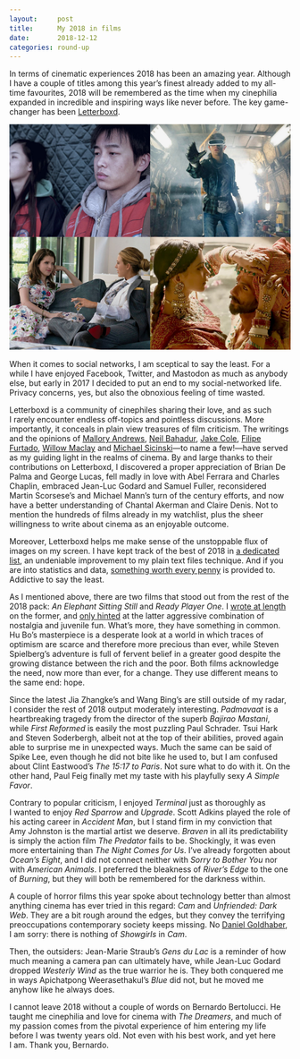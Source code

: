 ```yaml
---
layout:     post
title:      My 2018 in films
date:       2018-12-12
categories: round-up
---
```


In terms of cinematic experiences 2018 has been an amazing year. Although I have
a couple of titles among this year’s finest already added to my all-time
favourites, 2018 will be remembered as the time when my cinephilia expanded in
incredible and inspiring ways like never before. The key game-changer has been
[Letterboxd](https://letterboxd.com/muberti/).

<!--more-->

<p align="center">
    <img src="/assets/images/2018-12-12-my2018.png">
</p>

When it comes to social networks, I am sceptical to say the least. For a while
I have enjoyed Facebook, Twitter, and Mastodon as much as anybody else, but
early in 2017 I decided to put an end to my social-networked life. Privacy
concerns, yes, but also the obnoxious feeling of time wasted.

Letterboxd is a community of cinephiles sharing their love, and as such I rarely
encounter endless off-topics and pointless discussions. More importantly, it
conceals in plain view treasures of film criticism. The writings and the
opinions of [Mallory Andrews](https://letterboxd.com/mallory_andrews/), [Neil Bahadur](https://letterboxd.com/neilbahadur/), [Jake Cole](https://letterboxd.com/jakepcole/), [Filipe Furtado](https://letterboxd.com/filipe_furtado/), [Willow
Maclay](https://letterboxd.com/catelyn/) and [Michael Sicinski](https://letterboxd.com/msicism/)—to name a few!—have served as my guiding light in
the realms of cinema. By and large thanks to their contributions on Letterboxd,
I discovered a proper appreciation of Brian De Palma and George Lucas, fell
madly in love with Abel Ferrara and Charles Chaplin, embraced Jean-Luc
Godard and Samuel Fuller, reconsidered Martin Scorsese’s and Michael Mann’s turn
of the century efforts, and now have a better understanding of Chantal Akerman
and Claire Denis. Not to mention the hundreds of films already in my watchlist,
plus the sheer willingness to write about cinema as an enjoyable outcome.

Moreover, Letterboxd helps me make sense of the unstoppable flux of images on my
screen. I have kept track of the best of 2018 in [a dedicated list](https://letterboxd.com/muberti/list/2018/), an undeniable
improvement to my plain text files technique. And if you are into statistics and
data, [something worth every penny](https://letterboxd.com/muberti/year/2018/) is provided to. Addictive to say the least.

As I mentioned above, there are two films that stood out from the rest of the
2018 pack: *An Elephant Sitting Still* and *Ready Player One*. I [wrote at length](https://www.filmsinwords.eu/cinephilia/2018/10/31/elephant.html) on
the former, and [only hinted](https://www.filmsinwords.eu/cinephilia/2018/11/15/lucas.html) at the latter aggressive combination of nostalgia
and juvenile fun. What’s more, they have something in common. Hu
Bo’s masterpiece is a desperate look at a world in which traces of optimism are
scarce and therefore more precious than ever, while Steven Spielberg’s adventure
is full of fervent belief in a greater good despite the growing distance between
the rich and the poor. Both films acknowledge the need, now more than ever, for
a change. They use different means to the same end: hope.

Since the latest Jia Zhangke’s and Wang Bing’s are still outside of my radar,
I consider the rest of 2018 output moderately interesting. *Padmavaat* is a
heartbreaking tragedy from the director of the superb *Bajirao Mastani*, while
*First Reformed* is easily the most puzzling Paul Schrader. Tsui Hark and Steven
Soderbergh, albeit not at the top of their abilities, proved again able to
surprise me in unexpected ways. Much the same can be said of Spike Lee, even
though he did not bite like he used to, but I am confused about Clint
Eastwood’s *The 15:17 to Paris*. Not sure what to do with it. On the other hand,
Paul Feig finally met my taste with his playfully sexy *A Simple Favor*.

Contrary to popular criticism, I enjoyed *Terminal* just as thoroughly as I wanted
to enjoy *Red Sparrow* and *Upgrade*. Scott Adkins played the role of his acting
career in *Accident Man*, but I stand firm in my conviction that Amy Johnston is
the martial artist we deserve. *Braven* in all its predictability is simply the
action film *The Predator* fails to be. Shockingly, it was even more entertaining
than *The Night Comes for Us*. I’ve already forgotten about *Ocean’s Eight*, and
I did not connect neither with *Sorry to Bother You* nor with *American Animals*.
I preferred the bleakness of *River’s Edge* to the one of *Burning*, but they will
both be remembered for the darkness within.

A couple of horror films this year spoke about technology better than almost
anything cinema has ever tried in this regard: *Cam* and *Unfriended: Dark Web*.
They are a bit rough around the edges, but they convey the terrifying
preoccupations contemporary society keeps missing. No [Daniel Goldhaber](http://www.thecinephiliacs.net/2018/11/episode-110-daniel-goldhaber-showgirls.html), I am
sorry: there is nothing of *Showgirls* in *Cam*.

Then, the outsiders: Jean-Marie Straub’s *Gens du Lac* is a reminder of how much
meaning a camera pan can ultimately have, while Jean-Luc Godard dropped *Westerly
Wind* as the true warrior he is. They both conquered me in ways Apichatpong
Weerasethakul’s *Blue* did not, but he moved me anyhow like he always does.

I cannot leave 2018 without a couple of words on Bernardo Bertolucci. He taught
me cinephilia and love for cinema with *The Dreamers*, and much of my passion
comes from the pivotal experience of him entering my life before I was twenty
years old. Not even with his best work, and yet here I am. Thank you, Bernardo.
